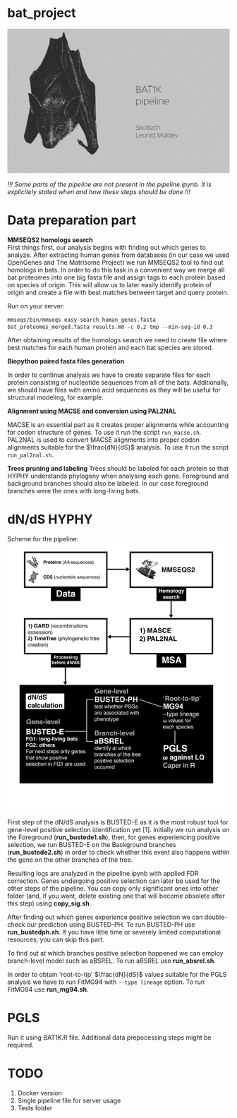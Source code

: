 # bat_project

![alt text](https://github.com/Malaevleo/bat_project/blob/main/git_title.jpg "Title Card")


*!!! Some parts of the pipeline are not present in the pipeline.ipynb. It is explicitely stated when and how these steps should be done !!!*

# Data preparation part

**MMSEQS2 homologs search** \
First things first, our analysis begins with finding out which genes to analyze. After extracting human genes from databases (in our case we used OpenGenes and The Matrisome Project) we run MMSEQS2 tool to find out homologs in bats. In order to do this task in a convenient way we merge all bat proteomes into one big fasta file and assign tags to each protein based on species of origin. This will allow us to later easily identify protein of origin and create a file with best matches between target and query protein. 

Run on your server:
```
mmseqs/bin/mmseqs easy-search human_genes.fasta bat_proteomes_merged.fasta results.m8 -c 0.2 tmp --min-seq-id 0.3 
```
After obtaining results of the homologs search we need to create file where best matches for each human protein and each bat species are stored. 

**Biopython paired fasta files generation**

In order to continue analysis we have to create separate files for each protein consisting of nucleotide sequences from all of the bats. Additionally, we should have files with amino acid sequences as they will be useful for structural modeling, for example.

**Alignment using MACSE and conversion using PAL2NAL**

MACSE is an essential part as it creates proper alignments while accounting for codon structure of genes. To use it run the script ```run_macse.sh```. \
PAL2NAL is used to convert MACSE alignments into proper codon alignments suitable for the $\frac{dN}{dS}$ analysis. To use it run the script ```run_pal2nal.sh```.

**Trees pruning and labeling**
Trees should be labeled for each protein so that HYPHY understands phylogeny when analysing each gene. Foreground and background branches should also be labeled. In our case foreground branches were the ones with long-living bats.

# dN/dS HYPHY

Scheme for the pipeline:
![alt text](https://github.com/Malaevleo/bat_project/blob/main/pipeline%20adj.jpg "Pipeline Scheme")

First step of the dN/dS analysis is BUSTED-E as it is the most robust tool for gene-level positive selection identification yet [1]. Initially we run analysis on the Foreground (**run_bustede1.sh**), then, for genes experiencing positive selection, we run BUSTED-E on the Background branches (**run_bustede2.sh**) in order to check whether this event also happens within the gene on the other branches of the tree. 

Resulting logs are analyzed in the pipeline.ipynb with applied FDR correction. Genes undergoing positive selection can later be used for the other steps of the pipeline. You can copy only significant ones into other folder (and, if you want, delete existing one that will become obsolete after this step) using **copy_sig.sh**.

After finding out which genes experience positive selection we can double-check our prediction using BUSTED-PH. To run BUSTED-PH use **run_bustedph.sh**. If you have little time or severely limited computational resources, you can skip this part.

To find out at which branches positive selection happened we can employ branch-level model such as aBSREL. To run aBSREL use **run_absrel.sh**.

In order to obtain 'root-to-tip' $\frac{dN}{dS}$ values suitable for the PGLS analysis we have to run FitMG94 with ```--type lineage``` option. To run FitMG94 use **run_mg94.sh**. 

# PGLS

Run it using BAT1K.R file. Additional data prepocessing steps might be required.

# TODO
1. Docker version
2. Single pipeline file for server usage
3. Tests folder
